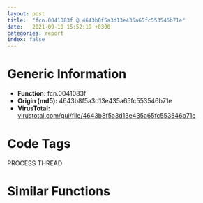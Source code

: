 ```yaml
---
layout: post
title:  "fcn.0041083f @ 4643b8f5a3d13e435a65fc553546b71e"
date:   2021-09-10 15:52:19 +0300
categories: report
index: false
---
```


# Generic Information
- **Function:** fcn.0041083f
- **Origin (md5):** 4643b8f5a3d13e435a65fc553546b71e
- **VirusTotal:** [virustotal.com/gui/file/4643b8f5a3d13e435a65fc553546b71e][virustotal_ref]

# Code Tags
<span class="tag" id="PROCESS">PROCESS</span>
<span class="tag" id="THREAD">THREAD</span>


# Similar Functions
<script type="text/javascript" src="https://www.gstatic.com/charts/loader.js"></script>
<script type="text/javascript">

    google.charts.load('current', {'packages':['corechart']});
    google.charts.setOnLoadCallback(drawChart);

    function drawChart() {
    var data = new google.visualization.DataTable();
        data.addColumn('number', 'X');
        data.addColumn('number', 'Y');
        data.addColumn({type: 'string', role: 'tooltip', 'p': {'html': true}});
        data.addColumn({'type': 'string', 'role': 'style'});
        
        data.addRows([
    [-43.39735794067383, 101.52598571777344, '<b><a href="/report/fcn.0041083f@4643b8f5a3d13e435a65fc553546b71e">fcn.0041083f</a><br>@4643b8f5a3d13e435a65fc553546b71e</b><br><br>push ebp<br>mov ebp esp<br>sub esp 0x14<br>and dword[ebp-0xc] 0<br>and dword[ebp-8] 0<br>mov eax dword[0x6b6d00]<br>push esi<br>push edi<br>mov edi 0xbb40e64e<br>mov esi 0xffff0000<br>cmp eax edi<br>je 0x41086f<br>test esi eax<br>je 0x41086f<br>not eax<br>mov dword[0x6b6d04] eax<br>jmp 0x4108d5<br>lea eax [ebp-0xc]<br>push eax<br>call dword[sym.imp.KERNEL32.dll_GetSystemTimeAsFileTime]<br>mov eax dword[ebp-8]<br>xor eax dword[ebp-0xc]<br>mov dword[ebp-4] eax<br>call dword[sym.imp.KERNEL32.dll_GetCurrentThreadId]<br>xor dword[ebp-4] eax<br>call dword[sym.imp.KERNEL32.dll_GetCurrentProcessId]<br>xor dword[ebp-4] eax<br>lea eax [ebp-0x14]<br>push eax<br>call dword[sym.imp.KERNEL32.dll_QueryPerformanceCounter]<br>mov ecx dword[ebp-0x10]<br>lea eax [ebp-4]<br>xor ecx dword[ebp-0x14]<br>xor ecx dword[ebp-4]<br>xor ecx eax<br>cmp ecx edi<br>jne 0x4108b7<br>mov ecx 0xbb40e64f<br>jmp 0x4108c7<br>test esi ecx<br>jne 0x4108c7<br>mov eax ecx<br>or eax 0x4711<br>shl eax 0x10<br>or ecx eax<br>mov dword[0x6b6d00] ecx<br>not ecx<br>mov dword[0x6b6d04] ecx<br>pop edi<br>pop esi<br>mov esp ebp<br>pop ebp<br>ret<br>', 'point { fill-color: #e0440e; }'],
[-32.44550323486328, 80.2918701171875, '<b><a href="/report/fcn.00432b4b@c2f40b3bc10e39d3d975422ee4d09bab">fcn.00432b4b</a><br>@c2f40b3bc10e39d3d975422ee4d09bab</b><br><br>push ebp<br>mov ebp esp<br>sub esp 0x14<br>and dword[ebp-0xc] 0<br>and dword[ebp-8] 0<br>mov eax dword[0x4f4070]<br>push esi<br>push edi<br>mov edi 0xbb40e64e<br>mov esi 0xffff0000<br>cmp eax edi<br>je 0x432b7b<br>test esi eax<br>je 0x432b7b<br>not eax<br>mov dword[0x4f406c] eax<br>jmp 0x432be1<br>lea eax [ebp-0xc]<br>push eax<br>call dword[sym.imp.KERNEL32.dll_GetSystemTimeAsFileTime]<br>mov eax dword[ebp-8]<br>xor eax dword[ebp-0xc]<br>mov dword[ebp-4] eax<br>call dword[sym.imp.KERNEL32.dll_GetCurrentThreadId]<br>xor dword[ebp-4] eax<br>call dword[sym.imp.KERNEL32.dll_GetCurrentProcessId]<br>xor dword[ebp-4] eax<br>lea eax [ebp-0x14]<br>push eax<br>call dword[sym.imp.KERNEL32.dll_QueryPerformanceCounter]<br>mov ecx dword[ebp-0x10]<br>lea eax [ebp-4]<br>xor ecx dword[ebp-0x14]<br>xor ecx dword[ebp-4]<br>xor ecx eax<br>cmp ecx edi<br>jne 0x432bc3<br>mov ecx 0xbb40e64f<br>jmp 0x432bd3<br>test esi ecx<br>jne 0x432bd3<br>mov eax ecx<br>or eax 0x4711<br>shl eax 0x10<br>or ecx eax<br>mov dword[0x4f4070] ecx<br>not ecx<br>mov dword[0x4f406c] ecx<br>pop edi<br>pop esi<br>mov esp ebp<br>pop ebp<br>ret<br>', 'null'],
[-83.31414794921875, 88.80162811279297, '<b><a href="/report/fcn.004093ff@1fd683a7f72f257d6d6de6e845d6c40a">fcn.004093ff</a><br>@1fd683a7f72f257d6d6de6e845d6c40a</b><br><br>push ebp<br>mov ebp esp<br>sub esp 0x14<br>and dword[ebp-0xc] 0<br>and dword[ebp-8] 0<br>mov eax dword[0x4cfd00]<br>push esi<br>push edi<br>mov edi 0xbb40e64e<br>mov esi 0xffff0000<br>cmp eax edi<br>je 0x40942f<br>test esi eax<br>je 0x40942f<br>not eax<br>mov dword[0x4cfd04] eax<br>jmp 0x409495<br>lea eax [ebp-0xc]<br>push eax<br>call dword[sym.imp.KERNEL32.dll_GetSystemTimeAsFileTime]<br>mov eax dword[ebp-8]<br>xor eax dword[ebp-0xc]<br>mov dword[ebp-4] eax<br>call dword[sym.imp.KERNEL32.dll_GetCurrentThreadId]<br>xor dword[ebp-4] eax<br>call dword[sym.imp.KERNEL32.dll_GetCurrentProcessId]<br>xor dword[ebp-4] eax<br>lea eax [ebp-0x14]<br>push eax<br>call dword[sym.imp.KERNEL32.dll_QueryPerformanceCounter]<br>mov ecx dword[ebp-0x10]<br>lea eax [ebp-4]<br>xor ecx dword[ebp-0x14]<br>xor ecx dword[ebp-4]<br>xor ecx eax<br>cmp ecx edi<br>jne 0x409477<br>mov ecx 0xbb40e64f<br>jmp 0x409487<br>test esi ecx<br>jne 0x409487<br>mov eax ecx<br>or eax 0x4711<br>shl eax 0x10<br>or ecx eax<br>mov dword[0x4cfd00] ecx<br>not ecx<br>mov dword[0x4cfd04] ecx<br>pop edi<br>pop esi<br>mov esp ebp<br>pop ebp<br>ret<br>', 'null'],
[-58.58460998535156, 86.03054809570312, '<b><a href="/report/fcn.00432b4b@8d996434378dbdbb47e86342be5446c7">fcn.00432b4b</a><br>@8d996434378dbdbb47e86342be5446c7</b><br><br>push ebp<br>mov ebp esp<br>sub esp 0x14<br>and dword[ebp-0xc] 0<br>and dword[ebp-8] 0<br>mov eax dword[0x4f4070]<br>push esi<br>push edi<br>mov edi 0xbb40e64e<br>mov esi 0xffff0000<br>cmp eax edi<br>je 0x432b7b<br>test esi eax<br>je 0x432b7b<br>not eax<br>mov dword[0x4f406c] eax<br>jmp 0x432be1<br>lea eax [ebp-0xc]<br>push eax<br>call dword[sym.imp.KERNEL32.dll_GetSystemTimeAsFileTime]<br>mov eax dword[ebp-8]<br>xor eax dword[ebp-0xc]<br>mov dword[ebp-4] eax<br>call dword[sym.imp.KERNEL32.dll_GetCurrentThreadId]<br>xor dword[ebp-4] eax<br>call dword[sym.imp.KERNEL32.dll_GetCurrentProcessId]<br>xor dword[ebp-4] eax<br>lea eax [ebp-0x14]<br>push eax<br>call dword[sym.imp.KERNEL32.dll_QueryPerformanceCounter]<br>mov ecx dword[ebp-0x10]<br>lea eax [ebp-4]<br>xor ecx dword[ebp-0x14]<br>xor ecx dword[ebp-4]<br>xor ecx eax<br>cmp ecx edi<br>jne 0x432bc3<br>mov ecx 0xbb40e64f<br>jmp 0x432bd3<br>test esi ecx<br>jne 0x432bd3<br>mov eax ecx<br>or eax 0x4711<br>shl eax 0x10<br>or ecx eax<br>mov dword[0x4f4070] ecx<br>not ecx<br>mov dword[0x4f406c] ecx<br>pop edi<br>pop esi<br>mov esp ebp<br>pop ebp<br>ret<br>', 'null'],
[7.724020004272461, 57.522212982177734, '<b><a href="/report/fcn.00553de4@9c2b894b84f59672d8be2e984066f76f">fcn.00553de4</a><br>@9c2b894b84f59672d8be2e984066f76f</b><br><br>push ebp<br>mov ebp esp<br>sub esp 0x14<br>and dword[ebp-0xc] 0<br>and dword[ebp-8] 0<br>mov eax dword[0x5d9004]<br>push esi<br>push edi<br>mov edi 0xbb40e64e<br>mov esi 0xffff0000<br>cmp eax edi<br>je 0x553e14<br>test esi eax<br>je 0x553e14<br>not eax<br>mov dword[0x5d9000] eax<br>jmp 0x553e7a<br>lea eax [ebp-0xc]<br>push eax<br>call dword[sym.imp.KERNEL32.dll_GetSystemTimeAsFileTime]<br>mov eax dword[ebp-8]<br>xor eax dword[ebp-0xc]<br>mov dword[ebp-4] eax<br>call dword[sym.imp.KERNEL32.dll_GetCurrentThreadId]<br>xor dword[ebp-4] eax<br>call dword[sym.imp.KERNEL32.dll_GetCurrentProcessId]<br>xor dword[ebp-4] eax<br>lea eax [ebp-0x14]<br>push eax<br>call dword[sym.imp.KERNEL32.dll_QueryPerformanceCounter]<br>mov ecx dword[ebp-0x10]<br>lea eax [ebp-4]<br>xor ecx dword[ebp-0x14]<br>xor ecx dword[ebp-4]<br>xor ecx eax<br>cmp ecx edi<br>jne 0x553e5c<br>mov ecx 0xbb40e64f<br>jmp 0x553e6c<br>test esi ecx<br>jne 0x553e6c<br>mov eax ecx<br>or eax 0x4711<br>shl eax 0x10<br>or ecx eax<br>mov dword[0x5d9004] ecx<br>not ecx<br>mov dword[0x5d9000] ecx<br>pop edi<br>pop esi<br>mov esp ebp<br>pop ebp<br>ret<br>', 'null'],
[-73.03079223632812, 64.45680236816406, '<b><a href="/report/fcn.0040a02b@0b073c89b077a27e3496540be7574e33">fcn.0040a02b</a><br>@0b073c89b077a27e3496540be7574e33</b><br><br>push ebp<br>mov ebp esp<br>sub esp 0x14<br>and dword[ebp-0xc] 0<br>and dword[ebp-8] 0<br>mov eax dword[0x425070]<br>push esi<br>push edi<br>mov edi 0xbb40e64e<br>mov esi 0xffff0000<br>cmp eax edi<br>je 0x40a05b<br>test esi eax<br>je 0x40a05b<br>not eax<br>mov dword[0x42506c] eax<br>jmp 0x40a0c1<br>lea eax [ebp-0xc]<br>push eax<br>call dword[sym.imp.KERNEL32.dll_GetSystemTimeAsFileTime]<br>mov eax dword[ebp-8]<br>xor eax dword[ebp-0xc]<br>mov dword[ebp-4] eax<br>call dword[sym.imp.KERNEL32.dll_GetCurrentThreadId]<br>xor dword[ebp-4] eax<br>call dword[sym.imp.KERNEL32.dll_GetCurrentProcessId]<br>xor dword[ebp-4] eax<br>lea eax [ebp-0x14]<br>push eax<br>call dword[sym.imp.KERNEL32.dll_QueryPerformanceCounter]<br>mov ecx dword[ebp-0x10]<br>lea eax [ebp-4]<br>xor ecx dword[ebp-0x14]<br>xor ecx dword[ebp-4]<br>xor ecx eax<br>cmp ecx edi<br>jne 0x40a0a3<br>mov ecx 0xbb40e64f<br>jmp 0x40a0b3<br>test esi ecx<br>jne 0x40a0b3<br>mov eax ecx<br>or eax 0x4711<br>shl eax 0x10<br>or ecx eax<br>mov dword[0x425070] ecx<br>not ecx<br>mov dword[0x42506c] ecx<br>pop edi<br>pop esi<br>mov esp ebp<br>pop ebp<br>ret<br>', 'null'],
[-21.644147872924805, 101.31768035888672, '<b><a href="/report/fcn.0048e47e@912f1d013a0d6151bc7a7cef6da1b2a0">fcn.0048e47e</a><br>@912f1d013a0d6151bc7a7cef6da1b2a0</b><br><br>push ebp<br>mov ebp esp<br>sub esp 0x14<br>and dword[ebp-0xc] 0<br>and dword[ebp-8] 0<br>mov eax dword[0x4b8744]<br>push esi<br>push edi<br>mov edi 0xbb40e64e<br>mov esi 0xffff0000<br>cmp eax edi<br>je 0x48e4ae<br>test esi eax<br>je 0x48e4ae<br>not eax<br>mov dword[0x4b8748] eax<br>jmp 0x48e514<br>lea eax [ebp-0xc]<br>push eax<br>call dword[sym.imp.KERNEL32.dll_GetSystemTimeAsFileTime]<br>mov eax dword[ebp-8]<br>xor eax dword[ebp-0xc]<br>mov dword[ebp-4] eax<br>call dword[sym.imp.KERNEL32.dll_GetCurrentThreadId]<br>xor dword[ebp-4] eax<br>call dword[sym.imp.KERNEL32.dll_GetCurrentProcessId]<br>xor dword[ebp-4] eax<br>lea eax [ebp-0x14]<br>push eax<br>call dword[sym.imp.KERNEL32.dll_QueryPerformanceCounter]<br>mov ecx dword[ebp-0x10]<br>lea eax [ebp-4]<br>xor ecx dword[ebp-0x14]<br>xor ecx dword[ebp-4]<br>xor ecx eax<br>cmp ecx edi<br>jne 0x48e4f6<br>mov ecx 0xbb40e64f<br>jmp 0x48e506<br>test esi ecx<br>jne 0x48e506<br>mov eax ecx<br>or eax 0x4711<br>shl eax 0x10<br>or ecx eax<br>mov dword[0x4b8744] ecx<br>not ecx<br>mov dword[0x4b8748] ecx<br>pop edi<br>pop esi<br>mov esp ebp<br>pop ebp<br>ret<br>', 'null'],
[-45.0414924621582, 125.71903228759766, '<b><a href="/report/fcn.004350d7@d96761eb00d2d97e2b6f5ffffed0b46a">fcn.004350d7</a><br>@d96761eb00d2d97e2b6f5ffffed0b46a</b><br><br>push ebp<br>mov ebp esp<br>sub esp 0x14<br>and dword[ebp-0xc] 0<br>and dword[ebp-8] 0<br>mov eax dword[0x4bfd50]<br>push esi<br>push edi<br>mov edi 0xbb40e64e<br>mov esi 0xffff0000<br>cmp eax edi<br>je 0x435107<br>test esi eax<br>je 0x435107<br>not eax<br>mov dword[0x4bfd54] eax<br>jmp 0x43516d<br>lea eax [ebp-0xc]<br>push eax<br>call dword[sym.imp.KERNEL32.dll_GetSystemTimeAsFileTime]<br>mov eax dword[ebp-8]<br>xor eax dword[ebp-0xc]<br>mov dword[ebp-4] eax<br>call dword[sym.imp.KERNEL32.dll_GetCurrentThreadId]<br>xor dword[ebp-4] eax<br>call dword[sym.imp.KERNEL32.dll_GetCurrentProcessId]<br>xor dword[ebp-4] eax<br>lea eax [ebp-0x14]<br>push eax<br>call dword[sym.imp.KERNEL32.dll_QueryPerformanceCounter]<br>mov ecx dword[ebp-0x10]<br>lea eax [ebp-4]<br>xor ecx dword[ebp-0x14]<br>xor ecx dword[ebp-4]<br>xor ecx eax<br>cmp ecx edi<br>jne 0x43514f<br>mov ecx 0xbb40e64f<br>jmp 0x43515f<br>test esi ecx<br>jne 0x43515f<br>mov eax ecx<br>or eax 0x4711<br>shl eax 0x10<br>or ecx eax<br>mov dword[0x4bfd50] ecx<br>not ecx<br>mov dword[0x4bfd54] ecx<br>pop edi<br>pop esi<br>mov esp ebp<br>pop ebp<br>ret<br>', 'null'],
[-33.7116584777832, 51.11199951171875, '<b><a href="/report/fcn.0040b349@fec037c981b84fb9df87dac6521840c9">fcn.0040b349</a><br>@fec037c981b84fb9df87dac6521840c9</b><br><br>push ebp<br>mov ebp esp<br>sub esp 0x14<br>and dword[ebp-0xc] 0<br>and dword[ebp-8] 0<br>mov eax dword[0x4cd300]<br>push esi<br>push edi<br>mov edi 0xbb40e64e<br>mov esi 0xffff0000<br>cmp eax edi<br>je 0x40b379<br>test esi eax<br>je 0x40b379<br>not eax<br>mov dword[0x4cd304] eax<br>jmp 0x40b3df<br>lea eax [ebp-0xc]<br>push eax<br>call dword[sym.imp.KERNEL32.dll_GetSystemTimeAsFileTime]<br>mov eax dword[ebp-8]<br>xor eax dword[ebp-0xc]<br>mov dword[ebp-4] eax<br>call dword[sym.imp.KERNEL32.dll_GetCurrentThreadId]<br>xor dword[ebp-4] eax<br>call dword[sym.imp.KERNEL32.dll_GetCurrentProcessId]<br>xor dword[ebp-4] eax<br>lea eax [ebp-0x14]<br>push eax<br>call dword[sym.imp.KERNEL32.dll_QueryPerformanceCounter]<br>mov ecx dword[ebp-0x10]<br>lea eax [ebp-4]<br>xor ecx dword[ebp-0x14]<br>xor ecx dword[ebp-4]<br>xor ecx eax<br>cmp ecx edi<br>jne 0x40b3c1<br>mov ecx 0xbb40e64f<br>jmp 0x40b3d1<br>test esi ecx<br>jne 0x40b3d1<br>mov eax ecx<br>or eax 0x4711<br>shl eax 0x10<br>or ecx eax<br>mov dword[0x4cd300] ecx<br>not ecx<br>mov dword[0x4cd304] ecx<br>pop edi<br>pop esi<br>mov esp ebp<br>pop ebp<br>ret<br>', 'null'],
[-18.403453826904297, 125.15892028808594, '<b><a href="/report/fcn.0040a8da@01be4434cc5f975da87a4b25d209e100">fcn.0040a8da</a><br>@01be4434cc5f975da87a4b25d209e100</b><br><br>push ebp<br>mov ebp esp<br>sub esp 0x14<br>and dword[ebp-0xc] 0<br>and dword[ebp-8] 0<br>mov eax dword[0x510210]<br>push esi<br>push edi<br>mov edi 0xbb40e64e<br>mov esi 0xffff0000<br>cmp eax edi<br>je 0x40a90a<br>test esi eax<br>je 0x40a90a<br>not eax<br>mov dword[0x510214] eax<br>jmp 0x40a970<br>lea eax [ebp-0xc]<br>push eax<br>call dword[sym.imp.KERNEL32.dll_GetSystemTimeAsFileTime]<br>mov eax dword[ebp-8]<br>xor eax dword[ebp-0xc]<br>mov dword[ebp-4] eax<br>call dword[sym.imp.KERNEL32.dll_GetCurrentThreadId]<br>xor dword[ebp-4] eax<br>call dword[sym.imp.KERNEL32.dll_GetCurrentProcessId]<br>xor dword[ebp-4] eax<br>lea eax [ebp-0x14]<br>push eax<br>call dword[sym.imp.KERNEL32.dll_QueryPerformanceCounter]<br>mov ecx dword[ebp-0x10]<br>lea eax [ebp-4]<br>xor ecx dword[ebp-0x14]<br>xor ecx dword[ebp-4]<br>xor ecx eax<br>cmp ecx edi<br>jne 0x40a952<br>mov ecx 0xbb40e64f<br>jmp 0x40a962<br>test esi ecx<br>jne 0x40a962<br>mov eax ecx<br>or eax 0x4711<br>shl eax 0x10<br>or ecx eax<br>mov dword[0x510210] ecx<br>not ecx<br>mov dword[0x510214] ecx<br>pop edi<br>pop esi<br>mov esp ebp<br>pop ebp<br>ret<br>', 'null'],
[-35.87224578857422, 27.093713760375977, '<b><a href="/report/fcn.0040ddce@e69fcfbd512770c44a9d6b90a42edeb0">fcn.0040ddce</a><br>@e69fcfbd512770c44a9d6b90a42edeb0</b><br><br>push ebp<br>mov ebp esp<br>sub esp 0x14<br>and dword[ebp-0xc] 0<br>and dword[ebp-8] 0<br>mov eax dword[0x4d4d30]<br>push esi<br>push edi<br>mov edi 0xbb40e64e<br>mov esi 0xffff0000<br>cmp eax edi<br>je 0x40ddfe<br>test esi eax<br>je 0x40ddfe<br>not eax<br>mov dword[0x4d4d34] eax<br>jmp 0x40de64<br>lea eax [ebp-0xc]<br>push eax<br>call dword[sym.imp.KERNEL32.dll_GetSystemTimeAsFileTime]<br>mov eax dword[ebp-8]<br>xor eax dword[ebp-0xc]<br>mov dword[ebp-4] eax<br>call dword[sym.imp.KERNEL32.dll_GetCurrentThreadId]<br>xor dword[ebp-4] eax<br>call dword[sym.imp.KERNEL32.dll_GetCurrentProcessId]<br>xor dword[ebp-4] eax<br>lea eax [ebp-0x14]<br>push eax<br>call dword[sym.imp.KERNEL32.dll_QueryPerformanceCounter]<br>mov ecx dword[ebp-0x10]<br>lea eax [ebp-4]<br>xor ecx dword[ebp-0x14]<br>xor ecx dword[ebp-4]<br>xor ecx eax<br>cmp ecx edi<br>jne 0x40de46<br>mov ecx 0xbb40e64f<br>jmp 0x40de56<br>test esi ecx<br>jne 0x40de56<br>mov eax ecx<br>or eax 0x4711<br>shl eax 0x10<br>or ecx eax<br>mov dword[0x4d4d30] ecx<br>not ecx<br>mov dword[0x4d4d34] ecx<br>pop edi<br>pop esi<br>mov esp ebp<br>pop ebp<br>ret<br>', 'null'],
[15.856403350830078, 82.87676239013672, '<b><a href="/report/fcn.00654848@8c848ad89aab40a1738b363a37856125">fcn.00654848</a><br>@8c848ad89aab40a1738b363a37856125</b><br><br>push ebp<br>mov ebp esp<br>sub esp 0x14<br>and dword[ebp-0xc] 0<br>and dword[ebp-8] 0<br>mov eax dword[0x663d30]<br>push esi<br>push edi<br>mov edi 0xbb40e64e<br>mov esi 0xffff0000<br>cmp eax edi<br>je 0x654878<br>test esi eax<br>je 0x654878<br>not eax<br>mov dword[0x663d34] eax<br>jmp 0x6548de<br>lea eax [ebp-0xc]<br>push eax<br>call dword[sym.imp.KERNEL32.dll_GetSystemTimeAsFileTime]<br>mov eax dword[ebp-8]<br>xor eax dword[ebp-0xc]<br>mov dword[ebp-4] eax<br>call dword[sym.imp.KERNEL32.dll_GetCurrentThreadId]<br>xor dword[ebp-4] eax<br>call dword[sym.imp.KERNEL32.dll_GetCurrentProcessId]<br>xor dword[ebp-4] eax<br>lea eax [ebp-0x14]<br>push eax<br>call dword[sym.imp.KERNEL32.dll_QueryPerformanceCounter]<br>mov ecx dword[ebp-0x10]<br>lea eax [ebp-4]<br>xor ecx dword[ebp-0x14]<br>xor ecx dword[ebp-4]<br>xor ecx eax<br>cmp ecx edi<br>jne 0x6548c0<br>mov ecx 0xbb40e64f<br>jmp 0x6548d0<br>test esi ecx<br>jne 0x6548d0<br>mov eax ecx<br>or eax 0x4711<br>shl eax 0x10<br>or ecx eax<br>mov dword[0x663d30] ecx<br>not ecx<br>mov dword[0x663d34] ecx<br>pop edi<br>pop esi<br>mov esp ebp<br>pop ebp<br>ret<br>', 'null'],
[3.3765981197357178, 107.70986938476562, '<b><a href="/report/fcn.0040909e@f9b80f61ad003ebdee20dab4a0087d2a">fcn.0040909e</a><br>@f9b80f61ad003ebdee20dab4a0087d2a</b><br><br>push ebp<br>mov ebp esp<br>sub esp 0x14<br>and dword[ebp-0xc] 0<br>and dword[ebp-8] 0<br>mov eax dword[0x4ced00]<br>push esi<br>push edi<br>mov edi 0xbb40e64e<br>mov esi 0xffff0000<br>cmp eax edi<br>je 0x4090ce<br>test esi eax<br>je 0x4090ce<br>not eax<br>mov dword[0x4ced04] eax<br>jmp 0x409134<br>lea eax [ebp-0xc]<br>push eax<br>call dword[sym.imp.KERNEL32.dll_GetSystemTimeAsFileTime]<br>mov eax dword[ebp-8]<br>xor eax dword[ebp-0xc]<br>mov dword[ebp-4] eax<br>call dword[sym.imp.KERNEL32.dll_GetCurrentThreadId]<br>xor dword[ebp-4] eax<br>call dword[sym.imp.KERNEL32.dll_GetCurrentProcessId]<br>xor dword[ebp-4] eax<br>lea eax [ebp-0x14]<br>push eax<br>call dword[sym.imp.KERNEL32.dll_QueryPerformanceCounter]<br>mov ecx dword[ebp-0x10]<br>lea eax [ebp-4]<br>xor ecx dword[ebp-0x14]<br>xor ecx dword[ebp-4]<br>xor ecx eax<br>cmp ecx edi<br>jne 0x409116<br>mov ecx 0xbb40e64f<br>jmp 0x409126<br>test esi ecx<br>jne 0x409126<br>mov eax ecx<br>or eax 0x4711<br>shl eax 0x10<br>or ecx eax<br>mov dword[0x4ced00] ecx<br>not ecx<br>mov dword[0x4ced04] ecx<br>pop edi<br>pop esi<br>mov esp ebp<br>pop ebp<br>ret<br>', 'null'],
[-10.247492790222168, 37.996849060058594, '<b><a href="/report/fcn.0040dea5@6e195fbdf6b398dc597c28abc7c7a2ae">fcn.0040dea5</a><br>@6e195fbdf6b398dc597c28abc7c7a2ae</b><br><br>push ebp<br>mov ebp esp<br>sub esp 0x14<br>and dword[ebp-0xc] 0<br>and dword[ebp-8] 0<br>mov eax dword[0x68cda0]<br>push esi<br>push edi<br>mov edi 0xbb40e64e<br>mov esi 0xffff0000<br>cmp eax edi<br>je 0x40ded5<br>test esi eax<br>je 0x40ded5<br>not eax<br>mov dword[0x68cda4] eax<br>jmp 0x40df3b<br>lea eax [ebp-0xc]<br>push eax<br>call dword[sym.imp.KERNEL32.dll_GetSystemTimeAsFileTime]<br>mov eax dword[ebp-8]<br>xor eax dword[ebp-0xc]<br>mov dword[ebp-4] eax<br>call dword[sym.imp.KERNEL32.dll_GetCurrentThreadId]<br>xor dword[ebp-4] eax<br>call dword[sym.imp.KERNEL32.dll_GetCurrentProcessId]<br>xor dword[ebp-4] eax<br>lea eax [ebp-0x14]<br>push eax<br>call dword[sym.imp.KERNEL32.dll_QueryPerformanceCounter]<br>mov ecx dword[ebp-0x10]<br>lea eax [ebp-4]<br>xor ecx dword[ebp-0x14]<br>xor ecx dword[ebp-4]<br>xor ecx eax<br>cmp ecx edi<br>jne 0x40df1d<br>mov ecx 0xbb40e64f<br>jmp 0x40df2d<br>test esi ecx<br>jne 0x40df2d<br>mov eax ecx<br>or eax 0x4711<br>shl eax 0x10<br>or ecx eax<br>mov dword[0x68cda0] ecx<br>not ecx<br>mov dword[0x68cda4] ecx<br>pop edi<br>pop esi<br>mov esp ebp<br>pop ebp<br>ret<br>', 'null'],
[-8.14256477355957, 83.5899658203125, '<b><a href="/report/fcn.64143a21@07e4412910bcf0f5969ef64c44eecb2d">fcn.64143a21</a><br>@07e4412910bcf0f5969ef64c44eecb2d</b><br><br>push ebp<br>mov ebp esp<br>sub esp 0x14<br>and dword[ebp-0xc] 0<br>and dword[ebp-8] 0<br>mov eax dword[0x641b8950]<br>push esi<br>push edi<br>mov edi 0xbb40e64e<br>mov esi 0xffff0000<br>cmp eax edi<br>je 0x64143a51<br>test esi eax<br>je 0x64143a51<br>not eax<br>mov dword[0x641b8954] eax<br>jmp 0x64143ab7<br>lea eax [ebp-0xc]<br>push eax<br>call dword[sym.imp.KERNEL32.dll_GetSystemTimeAsFileTime]<br>mov eax dword[ebp-8]<br>xor eax dword[ebp-0xc]<br>mov dword[ebp-4] eax<br>call dword[sym.imp.KERNEL32.dll_GetCurrentThreadId]<br>xor dword[ebp-4] eax<br>call dword[sym.imp.KERNEL32.dll_GetCurrentProcessId]<br>xor dword[ebp-4] eax<br>lea eax [ebp-0x14]<br>push eax<br>call dword[sym.imp.KERNEL32.dll_QueryPerformanceCounter]<br>mov ecx dword[ebp-0x10]<br>lea eax [ebp-4]<br>xor ecx dword[ebp-0x14]<br>xor ecx dword[ebp-4]<br>xor ecx eax<br>cmp ecx edi<br>jne 0x64143a99<br>mov ecx 0xbb40e64f<br>jmp 0x64143aa9<br>test esi ecx<br>jne 0x64143aa9<br>mov eax ecx<br>or eax 0x4711<br>shl eax 0x10<br>or ecx eax<br>mov dword[0x641b8950] ecx<br>not ecx<br>mov dword[0x641b8954] ecx<br>pop edi<br>pop esi<br>mov esp ebp<br>pop ebp<br>ret<br>', 'null'],
[-48.994659423828125, 66.23389434814453, '<b><a href="/report/fcn.0040d60e@3d0ec851566b617e7e4e75da3dd9651c">fcn.0040d60e</a><br>@3d0ec851566b617e7e4e75da3dd9651c</b><br><br>push ebp<br>mov ebp esp<br>sub esp 0x14<br>and dword[ebp-0xc] 0<br>and dword[ebp-8] 0<br>mov eax dword[0x445150]<br>push esi<br>push edi<br>mov edi 0xbb40e64e<br>mov esi 0xffff0000<br>cmp eax edi<br>je 0x40d63e<br>test esi eax<br>je 0x40d63e<br>not eax<br>mov dword[0x445154] eax<br>jmp 0x40d6a4<br>lea eax [ebp-0xc]<br>push eax<br>call dword[sym.imp.KERNEL32.dll_GetSystemTimeAsFileTime]<br>mov eax dword[ebp-8]<br>xor eax dword[ebp-0xc]<br>mov dword[ebp-4] eax<br>call dword[sym.imp.KERNEL32.dll_GetCurrentThreadId]<br>xor dword[ebp-4] eax<br>call dword[sym.imp.KERNEL32.dll_GetCurrentProcessId]<br>xor dword[ebp-4] eax<br>lea eax [ebp-0x14]<br>push eax<br>call dword[sym.imp.KERNEL32.dll_QueryPerformanceCounter]<br>mov ecx dword[ebp-0x10]<br>lea eax [ebp-4]<br>xor ecx dword[ebp-0x14]<br>xor ecx dword[ebp-4]<br>xor ecx eax<br>cmp ecx edi<br>jne 0x40d686<br>mov ecx 0xbb40e64f<br>jmp 0x40d696<br>test esi ecx<br>jne 0x40d696<br>mov eax ecx<br>or eax 0x4711<br>shl eax 0x10<br>or ecx eax<br>mov dword[0x445150] ecx<br>not ecx<br>mov dword[0x445154] ecx<br>pop edi<br>pop esi<br>mov esp ebp<br>pop ebp<br>ret<br>', 'null'],
[-67.82813262939453, 111.17086791992188, '<b><a href="/report/fcn.00414937@d32515577b2cd57bf3dd6c5e3c37e219">fcn.00414937</a><br>@d32515577b2cd57bf3dd6c5e3c37e219</b><br><br>push ebp<br>mov ebp esp<br>sub esp 0x14<br>and dword[ebp-0xc] 0<br>and dword[ebp-8] 0<br>mov eax dword[0x4dda84]<br>push esi<br>push edi<br>mov edi 0xbb40e64e<br>mov esi 0xffff0000<br>cmp eax edi<br>je 0x414967<br>test esi eax<br>je 0x414967<br>not eax<br>mov dword[0x4dda80] eax<br>jmp 0x4149cd<br>lea eax [ebp-0xc]<br>push eax<br>call dword[sym.imp.KERNEL32.dll_GetSystemTimeAsFileTime]<br>mov eax dword[ebp-8]<br>xor eax dword[ebp-0xc]<br>mov dword[ebp-4] eax<br>call dword[sym.imp.KERNEL32.dll_GetCurrentThreadId]<br>xor dword[ebp-4] eax<br>call dword[sym.imp.KERNEL32.dll_GetCurrentProcessId]<br>xor dword[ebp-4] eax<br>lea eax [ebp-0x14]<br>push eax<br>call dword[sym.imp.KERNEL32.dll_QueryPerformanceCounter]<br>mov ecx dword[ebp-0x10]<br>lea eax [ebp-4]<br>xor ecx dword[ebp-0x14]<br>xor ecx dword[ebp-4]<br>xor ecx eax<br>cmp ecx edi<br>jne 0x4149af<br>mov ecx 0xbb40e64f<br>jmp 0x4149bf<br>test esi ecx<br>jne 0x4149bf<br>mov eax ecx<br>or eax 0x4711<br>shl eax 0x10<br>or ecx eax<br>mov dword[0x4dda84] ecx<br>not ecx<br>mov dword[0x4dda80] ecx<br>pop edi<br>pop esi<br>mov esp ebp<br>pop ebp<br>ret<br>', 'null'],
[-16.22825813293457, 63.52167892456055, '<b><a href="/report/fcn.00409549@d59f9c4f445b9f980173dec064f55091">fcn.00409549</a><br>@d59f9c4f445b9f980173dec064f55091</b><br><br>push ebp<br>mov ebp esp<br>sub esp 0x14<br>and dword[ebp-0xc] 0<br>and dword[ebp-8] 0<br>mov eax dword[0x436210]<br>push esi<br>push edi<br>mov edi 0xbb40e64e<br>mov esi 0xffff0000<br>cmp eax edi<br>je 0x409579<br>test esi eax<br>je 0x409579<br>not eax<br>mov dword[0x43620c] eax<br>jmp 0x4095df<br>lea eax [ebp-0xc]<br>push eax<br>call dword[sym.imp.KERNEL32.dll_GetSystemTimeAsFileTime]<br>mov eax dword[ebp-8]<br>xor eax dword[ebp-0xc]<br>mov dword[ebp-4] eax<br>call dword[sym.imp.KERNEL32.dll_GetCurrentThreadId]<br>xor dword[ebp-4] eax<br>call dword[sym.imp.KERNEL32.dll_GetCurrentProcessId]<br>xor dword[ebp-4] eax<br>lea eax [ebp-0x14]<br>push eax<br>call dword[sym.imp.KERNEL32.dll_QueryPerformanceCounter]<br>mov ecx dword[ebp-0x10]<br>lea eax [ebp-4]<br>xor ecx dword[ebp-0x14]<br>xor ecx dword[ebp-4]<br>xor ecx eax<br>cmp ecx edi<br>jne 0x4095c1<br>mov ecx 0xbb40e64f<br>jmp 0x4095d1<br>test esi ecx<br>jne 0x4095d1<br>mov eax ecx<br>or eax 0x4711<br>shl eax 0x10<br>or ecx eax<br>mov dword[0x436210] ecx<br>not ecx<br>mov dword[0x43620c] ecx<br>pop edi<br>pop esi<br>mov esp ebp<br>pop ebp<br>ret<br>', 'null'],
[-58.59774398803711, 42.57545471191406, '<b><a href="/report/fcn.0044ed61@3dfcfb1d918b690c00de324bcfcdc082">fcn.0044ed61</a><br>@3dfcfb1d918b690c00de324bcfcdc082</b><br><br>push ebp<br>mov ebp esp<br>sub esp 0x14<br>and dword[ebp-0xc] 0<br>and dword[ebp-8] 0<br>mov eax dword[0x48800c]<br>push esi<br>push edi<br>mov edi 0xbb40e64e<br>mov esi 0xffff0000<br>cmp eax edi<br>je 0x44ed91<br>test esi eax<br>je 0x44ed91<br>not eax<br>mov dword[0x488010] eax<br>jmp 0x44edf7<br>lea eax [ebp-0xc]<br>push eax<br>call dword[sym.imp.KERNEL32.dll_GetSystemTimeAsFileTime]<br>mov eax dword[ebp-8]<br>xor eax dword[ebp-0xc]<br>mov dword[ebp-4] eax<br>call dword[sym.imp.KERNEL32.dll_GetCurrentThreadId]<br>xor dword[ebp-4] eax<br>call dword[sym.imp.KERNEL32.dll_GetCurrentProcessId]<br>xor dword[ebp-4] eax<br>lea eax [ebp-0x14]<br>push eax<br>call dword[sym.imp.KERNEL32.dll_QueryPerformanceCounter]<br>mov ecx dword[ebp-0x10]<br>lea eax [ebp-4]<br>xor ecx dword[ebp-0x14]<br>xor ecx dword[ebp-4]<br>xor ecx eax<br>cmp ecx edi<br>jne 0x44edd9<br>mov ecx 0xbb40e64f<br>jmp 0x44ede9<br>test esi ecx<br>jne 0x44ede9<br>mov eax ecx<br>or eax 0x4711<br>shl eax 0x10<br>or ecx eax<br>mov dword[0x48800c] ecx<br>not ecx<br>mov dword[0x488010] ecx<br>pop edi<br>pop esi<br>mov esp ebp<br>pop ebp<br>ret<br>', 'null'],
[-99.80650329589844, 43.383914947509766, '<b><a href="/report/fcn.0060bd25@52d540e8e13e0f0bbb8946b2363a382d">fcn.0060bd25</a><br>@52d540e8e13e0f0bbb8946b2363a382d</b><br><br>push ebp<br>mov ebp esp<br>sub esp 0x14<br>and dword[ebp-0xc] 0<br>and dword[ebp-8] 0<br>mov eax dword[section..data]<br>push esi<br>push edi<br>mov edi 0xbb40e64e<br>mov esi 0xffff0000<br>cmp eax edi<br>je 0x60bd55<br>test esi eax<br>je 0x60bd55<br>not eax<br>mov dword[0x69f004] eax<br>jmp 0x60bdbb<br>lea eax [ebp-0xc]<br>push eax<br>call dword[sym.imp.KERNEL32.dll_GetSystemTimeAsFileTime]<br>mov eax dword[ebp-8]<br>xor eax dword[ebp-0xc]<br>mov dword[ebp-4] eax<br>call dword[sym.imp.KERNEL32.dll_GetCurrentThreadId]<br>xor dword[ebp-4] eax<br>call dword[sym.imp.KERNEL32.dll_GetCurrentProcessId]<br>xor dword[ebp-4] eax<br>lea eax [ebp-0x14]<br>push eax<br>call dword[sym.imp.KERNEL32.dll_QueryPerformanceCounter]<br>mov ecx dword[ebp-0x10]<br>lea eax [ebp-4]<br>xor ecx dword[ebp-0x14]<br>xor ecx dword[ebp-4]<br>xor ecx eax<br>cmp ecx edi<br>jne 0x60bd9d<br>mov ecx 0xbb40e64f<br>jmp 0x60bdad<br>test esi ecx<br>jne 0x60bdad<br>mov eax ecx<br>or eax 0x4711<br>shl eax 0x10<br>or ecx eax<br>mov dword[section..data] ecx<br>not ecx<br>mov dword[0x69f004] ecx<br>pop edi<br>pop esi<br>mov esp ebp<br>pop ebp<br>ret<br>', 'null'],
[-105.54842376708984, 5.283812046051025, '<b><a href="/report/fcn.00402c94@48311276b3cd8adebcd777f7aad326b2">fcn.00402c94</a><br>@48311276b3cd8adebcd777f7aad326b2</b><br><br>push ebp<br>mov ebp esp<br>sub esp 0x14<br>and dword[ebp-0xc] 0<br>and dword[ebp-8] 0<br>mov eax dword[0x4a1004]<br>push esi<br>push edi<br>mov edi 0xbb40e64e<br>mov esi 0xffff0000<br>cmp eax edi<br>je 0x402cc4<br>test esi eax<br>je 0x402cc4<br>not eax<br>mov dword[section..data] eax<br>jmp 0x402d2a<br>lea eax [ebp-0xc]<br>push eax<br>call dword[sym.imp.KERNEL32.dll_GetSystemTimeAsFileTime]<br>mov eax dword[ebp-8]<br>xor eax dword[ebp-0xc]<br>mov dword[ebp-4] eax<br>call dword[sym.imp.KERNEL32.dll_GetCurrentThreadId]<br>xor dword[ebp-4] eax<br>call dword[sym.imp.KERNEL32.dll_GetCurrentProcessId]<br>xor dword[ebp-4] eax<br>lea eax [ebp-0x14]<br>push eax<br>call dword[sym.imp.KERNEL32.dll_QueryPerformanceCounter]<br>mov ecx dword[ebp-0x10]<br>lea eax [ebp-4]<br>xor ecx dword[ebp-0x14]<br>xor ecx dword[ebp-4]<br>xor ecx eax<br>cmp ecx edi<br>jne 0x402d0c<br>mov ecx 0xbb40e64f<br>jmp 0x402d1c<br>test esi ecx<br>jne 0x402d1c<br>mov eax ecx<br>or eax 0x4711<br>shl eax 0x10<br>or ecx eax<br>mov dword[0x4a1004] ecx<br>not ecx<br>mov dword[section..data] ecx<br>pop edi<br>pop esi<br>mov esp ebp<br>pop ebp<br>ret<br>', 'null'],
[-92.01448822021484, 1.2729291915893555, '<b><a href="/report/fcn.00401b49@70e9569a63e2c5481707e2ba7c663021">fcn.00401b49</a><br>@70e9569a63e2c5481707e2ba7c663021</b><br><br>push ebp<br>mov ebp esp<br>sub esp 0x14<br>and dword[ebp-0xc] 0<br>and dword[ebp-8] 0<br>mov eax dword[0x412004]<br>push esi<br>push edi<br>mov edi 0xbb40e64e<br>mov esi 0xffff0000<br>cmp eax edi<br>je 0x401b79<br>test esi eax<br>je 0x401b79<br>not eax<br>mov dword[section..data] eax<br>jmp 0x401bdf<br>lea eax [ebp-0xc]<br>push eax<br>call dword[sym.imp.KERNEL32.dll_GetSystemTimeAsFileTime]<br>mov eax dword[ebp-8]<br>xor eax dword[ebp-0xc]<br>mov dword[ebp-4] eax<br>call dword[sym.imp.KERNEL32.dll_GetCurrentThreadId]<br>xor dword[ebp-4] eax<br>call dword[sym.imp.KERNEL32.dll_GetCurrentProcessId]<br>xor dword[ebp-4] eax<br>lea eax [ebp-0x14]<br>push eax<br>call dword[sym.imp.KERNEL32.dll_QueryPerformanceCounter]<br>mov ecx dword[ebp-0x10]<br>lea eax [ebp-4]<br>xor ecx dword[ebp-0x14]<br>xor ecx dword[ebp-4]<br>xor ecx eax<br>cmp ecx edi<br>jne 0x401bc1<br>mov ecx 0xbb40e64f<br>jmp 0x401bd1<br>test esi ecx<br>jne 0x401bd1<br>mov eax ecx<br>or eax 0x4711<br>shl eax 0x10<br>or ecx eax<br>mov dword[0x412004] ecx<br>not ecx<br>mov dword[section..data] ecx<br>pop edi<br>pop esi<br>mov esp ebp<br>pop ebp<br>ret<br>', 'null'],
[136.6576690673828, -156.8080291748047, '<b><a href="/report/fcn.00558292@9c2b894b84f59672d8be2e984066f76f">fcn.00558292</a><br>@9c2b894b84f59672d8be2e984066f76f</b><br><br>push ebp<br>mov ebp esp<br>mov eax dword[ebp+8]<br>xor ecx ecx<br>push ebx<br>push esi<br>push edi<br>lea ebx [eax*4+0x5e374c]<br>xor eax eax<br>lock cmpxchg<br>mov edx dword[0x5d9004]<br>or edi 0xffffffff<br>mov ecx edx<br>mov esi edx<br>and ecx 0x1f<br>xor esi eax<br>ror esi cl<br>cmp esi edi<br>je 0x55832b<br>test esi esi<br>je 0x5582ca<br>mov eax esi<br>jmp 0x55832d<br>mov esi dword[ebp+0x10]<br>cmp esi dword[ebp+0x14]<br>je 0x5582ec<br>push dword[esi]<br>call fcn.00558332<br>pop ecx<br>test eax eax<br>jne 0x55830d<br>add esi 4<br>cmp esi dword[ebp+0x14]<br>jne 0x5582d2<br>mov edx dword[0x5d9004]<br>xor eax eax<br>test eax eax<br>je 0x55831b<br>push dword[ebp+0xc]<br>push eax<br>call dword[sym.imp.KERNEL32.dll_GetProcAddress]<br>mov esi eax<br>test esi esi<br>je 0x558315<br>push esi<br>call fcn.00553702<br>pop ecx<br>xchg dword[ebx] eax<br>jmp 0x5582c6<br>mov edx dword[0x5d9004]<br>jmp 0x5582ee<br>mov edx dword[0x5d9004]<br>mov eax edx<br>push 0x20<br>and eax 0x1f<br>pop ecx<br>sub ecx eax<br>ror edi cl<br>xor edi edx<br>xchg dword[ebx] edi<br>xor eax eax<br>pop edi<br>pop esi<br>pop ebx<br>pop ebp<br>ret<br>', 'null'],
[145.26821899414062, -119.92005920410156, '<b><a href="/report/fcn.0040c256@d59f9c4f445b9f980173dec064f55091">fcn.0040c256</a><br>@d59f9c4f445b9f980173dec064f55091</b><br><br>push ebp<br>mov ebp esp<br>mov eax dword[ebp+8]<br>xor ecx ecx<br>push ebx<br>push esi<br>push edi<br>lea ebx [eax*4+0x436fe8]<br>xor eax eax<br>lock cmpxchg<br>mov edx dword[0x436210]<br>or edi 0xffffffff<br>mov ecx edx<br>mov esi edx<br>and ecx 0x1f<br>xor esi eax<br>ror esi cl<br>cmp esi edi<br>je 0x40c2ef<br>test esi esi<br>je 0x40c28e<br>mov eax esi<br>jmp 0x40c2f1<br>mov esi dword[ebp+0x10]<br>cmp esi dword[ebp+0x14]<br>je 0x40c2b0<br>push dword[esi]<br>call fcn.0040c2f6<br>pop ecx<br>test eax eax<br>jne 0x40c2d1<br>add esi 4<br>cmp esi dword[ebp+0x14]<br>jne 0x40c296<br>mov edx dword[0x436210]<br>xor eax eax<br>test eax eax<br>je 0x40c2df<br>push dword[ebp+0xc]<br>push eax<br>call dword[sym.imp.KERNEL32.dll_GetProcAddress]<br>mov esi eax<br>test esi esi<br>je 0x40c2d9<br>push esi<br>call fcn.0040c239<br>pop ecx<br>xchg dword[ebx] eax<br>jmp 0x40c28a<br>mov edx dword[0x436210]<br>jmp 0x40c2b2<br>mov edx dword[0x436210]<br>mov eax edx<br>push 0x20<br>and eax 0x1f<br>pop ecx<br>sub ecx eax<br>ror edi cl<br>xor edi edx<br>xchg dword[ebx] edi<br>xor eax eax<br>pop edi<br>pop esi<br>pop ebx<br>pop ebp<br>ret<br>', 'null'],
[136.06094360351562, -135.796630859375, '<b><a href="/report/fcn.0043641a@8d996434378dbdbb47e86342be5446c7">fcn.0043641a</a><br>@8d996434378dbdbb47e86342be5446c7</b><br><br>push ebp<br>mov ebp esp<br>mov eax dword[ebp+8]<br>xor ecx ecx<br>push ebx<br>push esi<br>push edi<br>lea ebx [eax*4+0x4f5b84]<br>xor eax eax<br>lock cmpxchg<br>mov edx dword[0x4f4070]<br>or edi 0xffffffff<br>mov ecx edx<br>mov esi edx<br>and ecx 0x1f<br>xor esi eax<br>ror esi cl<br>cmp esi edi<br>je 0x4364b3<br>test esi esi<br>je 0x436452<br>mov eax esi<br>jmp 0x4364b5<br>mov esi dword[ebp+0x10]<br>cmp esi dword[ebp+0x14]<br>je 0x436474<br>push dword[esi]<br>call fcn.004364ba<br>pop ecx<br>test eax eax<br>jne 0x436495<br>add esi 4<br>cmp esi dword[ebp+0x14]<br>jne 0x43645a<br>mov edx dword[0x4f4070]<br>xor eax eax<br>test eax eax<br>je 0x4364a3<br>push dword[ebp+0xc]<br>push eax<br>call dword[sym.imp.KERNEL32.dll_GetProcAddress]<br>mov esi eax<br>test esi esi<br>je 0x43649d<br>push esi<br>call fcn.00431ec7<br>pop ecx<br>xchg dword[ebx] eax<br>jmp 0x43644e<br>mov edx dword[0x4f4070]<br>jmp 0x436476<br>mov edx dword[0x4f4070]<br>mov eax edx<br>push 0x20<br>and eax 0x1f<br>pop ecx<br>sub ecx eax<br>ror edi cl<br>xor edi edx<br>xchg dword[ebx] edi<br>xor eax eax<br>pop edi<br>pop esi<br>pop ebx<br>pop ebp<br>ret<br>', 'null'],
[118.4500732421875, -147.01089477539062, '<b><a href="/report/fcn.0040c15d@0b073c89b077a27e3496540be7574e33">fcn.0040c15d</a><br>@0b073c89b077a27e3496540be7574e33</b><br><br>push ebp<br>mov ebp esp<br>mov eax dword[ebp+8]<br>xor ecx ecx<br>push ebx<br>push esi<br>push edi<br>lea ebx [eax*4+0x426a14]<br>xor eax eax<br>lock cmpxchg<br>mov edx dword[0x425070]<br>or edi 0xffffffff<br>mov ecx edx<br>mov esi edx<br>and ecx 0x1f<br>xor esi eax<br>ror esi cl<br>cmp esi edi<br>je 0x40c1f6<br>test esi esi<br>je 0x40c195<br>mov eax esi<br>jmp 0x40c1f8<br>mov esi dword[ebp+0x10]<br>cmp esi dword[ebp+0x14]<br>je 0x40c1b7<br>push dword[esi]<br>call fcn.0040c1fd<br>pop ecx<br>test eax eax<br>jne 0x40c1d8<br>add esi 4<br>cmp esi dword[ebp+0x14]<br>jne 0x40c19d<br>mov edx dword[0x425070]<br>xor eax eax<br>test eax eax<br>je 0x40c1e6<br>push dword[ebp+0xc]<br>push eax<br>call dword[sym.imp.KERNEL32.dll_GetProcAddress]<br>mov esi eax<br>test esi esi<br>je 0x40c1e0<br>push esi<br>call fcn.004094a6<br>pop ecx<br>xchg dword[ebx] eax<br>jmp 0x40c191<br>mov edx dword[0x425070]<br>jmp 0x40c1b9<br>mov edx dword[0x425070]<br>mov eax edx<br>push 0x20<br>and eax 0x1f<br>pop ecx<br>sub ecx eax<br>ror edi cl<br>xor edi edx<br>xchg dword[ebx] edi<br>xor eax eax<br>pop edi<br>pop esi<br>pop ebx<br>pop ebp<br>ret<br>', 'null'],
[153.89439392089844, -146.668701171875, '<b><a href="/report/fcn.0043641a@c2f40b3bc10e39d3d975422ee4d09bab">fcn.0043641a</a><br>@c2f40b3bc10e39d3d975422ee4d09bab</b><br><br>push ebp<br>mov ebp esp<br>mov eax dword[ebp+8]<br>xor ecx ecx<br>push ebx<br>push esi<br>push edi<br>lea ebx [eax*4+0x4f5b84]<br>xor eax eax<br>lock cmpxchg<br>mov edx dword[0x4f4070]<br>or edi 0xffffffff<br>mov ecx edx<br>mov esi edx<br>and ecx 0x1f<br>xor esi eax<br>ror esi cl<br>cmp esi edi<br>je 0x4364b3<br>test esi esi<br>je 0x436452<br>mov eax esi<br>jmp 0x4364b5<br>mov esi dword[ebp+0x10]<br>cmp esi dword[ebp+0x14]<br>je 0x436474<br>push dword[esi]<br>call fcn.004364ba<br>pop ecx<br>test eax eax<br>jne 0x436495<br>add esi 4<br>cmp esi dword[ebp+0x14]<br>jne 0x43645a<br>mov edx dword[0x4f4070]<br>xor eax eax<br>test eax eax<br>je 0x4364a3<br>push dword[ebp+0xc]<br>push eax<br>call dword[sym.imp.KERNEL32.dll_GetProcAddress]<br>mov esi eax<br>test esi esi<br>je 0x43649d<br>push esi<br>call fcn.00431ec7<br>pop ecx<br>xchg dword[ebx] eax<br>jmp 0x43644e<br>mov edx dword[0x4f4070]<br>jmp 0x436476<br>mov edx dword[0x4f4070]<br>mov eax edx<br>push 0x20<br>and eax 0x1f<br>pop ecx<br>sub ecx eax<br>ror edi cl<br>xor edi edx<br>xchg dword[ebx] edi<br>xor eax eax<br>pop edi<br>pop esi<br>pop ebx<br>pop ebp<br>ret<br>', 'null'],
[117.14972686767578, -126.9282455444336, '<b><a href="/report/fcn.00402644@70e9569a63e2c5481707e2ba7c663021">fcn.00402644</a><br>@70e9569a63e2c5481707e2ba7c663021</b><br><br>push ebp<br>mov ebp esp<br>mov eax dword[ebp+8]<br>xor ecx ecx<br>push ebx<br>push esi<br>push edi<br>lea ebx [eax*4+0x537ac0]<br>xor eax eax<br>lock cmpxchg<br>mov edx dword[0x412004]<br>or edi 0xffffffff<br>mov ecx edx<br>mov esi edx<br>and ecx 0x1f<br>xor esi eax<br>ror esi cl<br>cmp esi edi<br>je 0x4026dd<br>test esi esi<br>je 0x40267c<br>mov eax esi<br>jmp 0x4026df<br>mov esi dword[ebp+0x10]<br>cmp esi dword[ebp+0x14]<br>je 0x40269e<br>push dword[esi]<br>call fcn.004026e4<br>pop ecx<br>test eax eax<br>jne 0x4026bf<br>add esi 4<br>cmp esi dword[ebp+0x14]<br>jne 0x402684<br>mov edx dword[0x412004]<br>xor eax eax<br>test eax eax<br>je 0x4026cd<br>push dword[ebp+0xc]<br>push eax<br>call dword[sym.imp.KERNEL32.dll_GetProcAddress]<br>mov esi eax<br>test esi esi<br>je 0x4026c7<br>push esi<br>call fcn.004018c4<br>pop ecx<br>xchg dword[ebx] eax<br>jmp 0x402678<br>mov edx dword[0x412004]<br>jmp 0x4026a0<br>mov edx dword[0x412004]<br>mov eax edx<br>push 0x20<br>and eax 0x1f<br>pop ecx<br>sub ecx eax<br>ror edi cl<br>xor edi edx<br>xchg dword[ebx] edi<br>xor eax eax<br>pop edi<br>pop esi<br>pop ebx<br>pop ebp<br>ret<br>', 'null'],
[162.29847717285156, -128.80020141601562, '<b><a href="/report/fcn.00403e81@48311276b3cd8adebcd777f7aad326b2">fcn.00403e81</a><br>@48311276b3cd8adebcd777f7aad326b2</b><br><br>push ebp<br>mov ebp esp<br>mov eax dword[ebp+8]<br>xor ecx ecx<br>push ebx<br>push esi<br>push edi<br>lea ebx [eax*4+0x4a1bd0]<br>xor eax eax<br>lock cmpxchg<br>mov edx dword[0x4a1004]<br>or edi 0xffffffff<br>mov ecx edx<br>mov esi edx<br>and ecx 0x1f<br>xor esi eax<br>ror esi cl<br>cmp esi edi<br>je 0x403f1a<br>test esi esi<br>je 0x403eb9<br>mov eax esi<br>jmp 0x403f1c<br>mov esi dword[ebp+0x10]<br>cmp esi dword[ebp+0x14]<br>je 0x403edb<br>push dword[esi]<br>call fcn.00403f21<br>pop ecx<br>test eax eax<br>jne 0x403efc<br>add esi 4<br>cmp esi dword[ebp+0x14]<br>jne 0x403ec1<br>mov edx dword[0x4a1004]<br>xor eax eax<br>test eax eax<br>je 0x403f0a<br>push dword[ebp+0xc]<br>push eax<br>call dword[sym.imp.KERNEL32.dll_GetProcAddress]<br>mov esi eax<br>test esi esi<br>je 0x403f04<br>push esi<br>call fcn.00403e64<br>pop ecx<br>xchg dword[ebx] eax<br>jmp 0x403eb5<br>mov edx dword[0x4a1004]<br>jmp 0x403edd<br>mov edx dword[0x4a1004]<br>mov eax edx<br>push 0x20<br>and eax 0x1f<br>pop ecx<br>sub ecx eax<br>ror edi cl<br>xor edi edx<br>xchg dword[ebx] edi<br>xor eax eax<br>pop edi<br>pop esi<br>pop ebx<br>pop ebp<br>ret<br>', 'null'],
[128.41122436523438, -110.64732360839844, '<b><a href="/report/fcn.0041c81c@d32515577b2cd57bf3dd6c5e3c37e219">fcn.0041c81c</a><br>@d32515577b2cd57bf3dd6c5e3c37e219</b><br><br>push ebp<br>mov ebp esp<br>mov eax dword[ebp+8]<br>xor ecx ecx<br>push ebx<br>push esi<br>push edi<br>lea ebx [eax*4+0x4de754]<br>xor eax eax<br>lock cmpxchg<br>mov edx dword[0x4dda84]<br>or edi 0xffffffff<br>mov ecx edx<br>mov esi edx<br>and ecx 0x1f<br>xor esi eax<br>ror esi cl<br>cmp esi edi<br>je 0x41c8b5<br>test esi esi<br>je 0x41c854<br>mov eax esi<br>jmp 0x41c8b7<br>mov esi dword[ebp+0x10]<br>cmp esi dword[ebp+0x14]<br>je 0x41c876<br>push dword[esi]<br>call fcn.0041c8bc<br>pop ecx<br>test eax eax<br>jne 0x41c897<br>add esi 4<br>cmp esi dword[ebp+0x14]<br>jne 0x41c85c<br>mov edx dword[0x4dda84]<br>xor eax eax<br>test eax eax<br>je 0x41c8a5<br>push dword[ebp+0xc]<br>push eax<br>call dword[sym.imp.KERNEL32.dll_GetProcAddress]<br>mov esi eax<br>test esi esi<br>je 0x41c89f<br>push esi<br>call fcn.00413e5b<br>pop ecx<br>xchg dword[ebx] eax<br>jmp 0x41c850<br>mov edx dword[0x4dda84]<br>jmp 0x41c878<br>mov edx dword[0x4dda84]<br>mov eax edx<br>push 0x20<br>and eax 0x1f<br>pop ecx<br>sub ecx eax<br>ror edi cl<br>xor edi edx<br>xchg dword[ebx] edi<br>xor eax eax<br>pop edi<br>pop esi<br>pop ebx<br>pop ebp<br>ret<br>', 'null'],
[157.30703735351562, -96.77778625488281, '<b><a href="/report/fcn.004735d8@6f3954a480bef11309decb3759df55ad">fcn.004735d8</a><br>@6f3954a480bef11309decb3759df55ad</b><br><br>mov edi edi<br>push ebp<br>mov ebp esp<br>mov eax dword[ebp+8]<br>push ebx<br>push edi<br>lea ebx [eax*4+0x49f058]<br>mov eax dword[ebx]<br>mov edx dword[0x49b06c]<br>or edi 0xffffffff<br>mov ecx edx<br>xor edx eax<br>and ecx 0x1f<br>ror edx cl<br>cmp edx edi<br>jne 0x473605<br>xor eax eax<br>jmp 0x473656<br>test edx edx<br>je 0x47360d<br>mov eax edx<br>jmp 0x473656<br>push esi<br>push dword[ebp+0x14]<br>push dword[ebp+0x10]<br>call fcn.00473510<br>pop ecx<br>pop ecx<br>test eax eax<br>je 0x47363c<br>push dword[ebp+0xc]<br>push eax<br>call dword[sym.imp.KERNEL32.dll_GetProcAddress]<br>mov esi eax<br>test esi esi<br>je 0x47363c<br>push esi<br>call fcn.0045c7ce<br>pop ecx<br>xchg dword[ebx] eax<br>mov eax esi<br>jmp 0x473655<br>mov eax dword[0x49b06c]<br>push 0x20<br>and eax 0x1f<br>pop ecx<br>sub ecx eax<br>ror edi cl<br>xor edi dword[0x49b06c]<br>xchg dword[ebx] edi<br>xor eax eax<br>pop esi<br>pop edi<br>pop ebx<br>pop ebp<br>ret<br>', 'null'],

        ]);

    var options = {
        title: 'Similarity Plot',
        legend: 'none',
        colors: ['#dedbd9', '#e6693e', '#ec8f6e', '#f3b49f', '#f6c7b6'],
        tooltip: {isHtml: true, trigger: 'both'},
        explorer: {
        actions: ["dragToZoom", "rightClickToReset"],
        },
        chartArea: {
        width: '80%',
        height: '80%'
        },
        width: '100%',
        height: '100%'
    };

    var chart = new google.visualization.ScatterChart(document.getElementById('chart_div'));

    chart.draw(data, options);
    }
    
</script>

<div id="chart_div" style="width: 100%px; height: 100%;"></div>

# Disassembled Code
{% highlight nasm %}

push ebp
mov ebp esp
sub esp 0x14
and dword[ebp-0xc] 0
and dword[ebp-8] 0
mov eax dword[0x6b6d00]
push esi
push edi
mov edi 0xbb40e64e
mov esi 0xffff0000
cmp eax edi
je 0x41086f
test esi eax
je 0x41086f
not eax
mov dword[0x6b6d04] eax
jmp 0x4108d5
lea eax [ebp-0xc]
push eax
call dword[sym.imp.KERNEL32.dll_GetSystemTimeAsFileTime]
mov eax dword[ebp-8]
xor eax dword[ebp-0xc]
mov dword[ebp-4] eax
call dword[sym.imp.KERNEL32.dll_GetCurrentThreadId]
xor dword[ebp-4] eax
call dword[sym.imp.KERNEL32.dll_GetCurrentProcessId]
xor dword[ebp-4] eax
lea eax [ebp-0x14]
push eax
call dword[sym.imp.KERNEL32.dll_QueryPerformanceCounter]
mov ecx dword[ebp-0x10]
lea eax [ebp-4]
xor ecx dword[ebp-0x14]
xor ecx dword[ebp-4]
xor ecx eax
cmp ecx edi
jne 0x4108b7
mov ecx 0xbb40e64f
jmp 0x4108c7
test esi ecx
jne 0x4108c7
mov eax ecx
or eax 0x4711
shl eax 0x10
or ecx eax
mov dword[0x6b6d00] ecx
not ecx
mov dword[0x6b6d04] ecx
pop edi
pop esi
mov esp ebp
pop ebp
ret

{% endhighlight %}

[virustotal_ref]: https://www.virustotal.com/gui/file/4643b8f5a3d13e435a65fc553546b71e